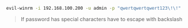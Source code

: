 
```bash
evil-winrm -i 192.168.100.200 -u admin -p "qwertqwertqwert123\!\!"
```
>If password has special characters have to escape with backslash